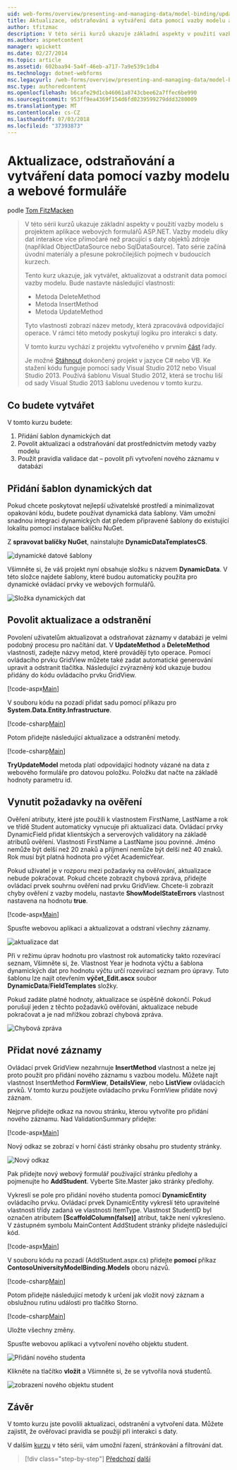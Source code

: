 ```yaml
---
uid: web-forms/overview/presenting-and-managing-data/model-binding/updating-deleting-and-creating-data
title: Aktualizace, odstraňování a vytváření data pomocí vazby modelu a webových formulářů | Dokumentace Microsoftu
author: tfitzmac
description: V této sérii kurzů ukazuje základní aspekty v použití vazby modelu s projektem aplikace webových formulářů ASP.NET. Data interakce díky vazby modelu další přímo-...
ms.author: aspnetcontent
manager: wpickett
ms.date: 02/27/2014
ms.topic: article
ms.assetid: 602baa94-5a4f-46eb-a717-7a9e539c1db4
ms.technology: dotnet-webforms
msc.legacyurl: /web-forms/overview/presenting-and-managing-data/model-binding/updating-deleting-and-creating-data
msc.type: authoredcontent
ms.openlocfilehash: b6cafe29d1cb46061a8743cbee62a7ffec6be990
ms.sourcegitcommit: 953ff9ea4369f154d6fd0239599279ddd3280009
ms.translationtype: MT
ms.contentlocale: cs-CZ
ms.lasthandoff: 07/03/2018
ms.locfileid: "37393873"
---
```

<a name="updating-deleting-and-creating-data-with-model-binding-and-web-forms"></a>Aktualizace, odstraňování a vytváření data pomocí vazby modelu a webové formuláře
====================
podle [Tom FitzMacken](https://github.com/tfitzmac)

> V této sérii kurzů ukazuje základní aspekty v použití vazby modelu s projektem aplikace webových formulářů ASP.NET. Vazby modelu díky dat interakce více přímočaré než pracující s daty objektů zdroje (například ObjectDataSource nebo SqlDataSource). Tato série začíná úvodní materiály a přesune pokročilejších pojmech v budoucích kurzech.
> 
> Tento kurz ukazuje, jak vytvářet, aktualizovat a odstranit data pomocí vazby modelu. Bude nastavte následující vlastnosti:
> 
> - Metoda DeleteMethod
> - Metoda InsertMethod
> - Metoda UpdateMethod
> 
> Tyto vlastnosti zobrazí název metody, která zpracovává odpovídající operace. V rámci této metody poskytují logiku pro interakci s daty.
> 
> V tomto kurzu vychází z projektu vytvořeného v prvním [část](retrieving-data.md) řady.
> 
> Je možné [Stáhnout](https://go.microsoft.com/fwlink/?LinkId=286116) dokončený projekt v jazyce C# nebo VB. Ke stažení kódu funguje pomocí sady Visual Studio 2012 nebo Visual Studio 2013. Používá šablonu Visual Studio 2012, která se trochu liší od sady Visual Studio 2013 šablonu uvedenou v tomto kurzu.


## <a name="what-youll-build"></a>Co budete vytvářet

V tomto kurzu budete:

1. Přidání šablon dynamických dat
2. Povolit aktualizaci a odstraňování dat prostřednictvím metody vazby modelu
3. Použít pravidla validace dat – povolit při vytvoření nového záznamu v databázi

## <a name="add-dynamic-data-templates"></a>Přidání šablon dynamických dat

Pokud chcete poskytovat nejlepší uživatelské prostředí a minimalizovat opakování kódu, budete používat dynamická data šablony. Vám umožní snadnou integraci dynamických dat předem připravené šablony do existující lokalitu pomocí instalace balíčku NuGet.

Z **spravovat balíčky NuGet**, nainstalujte **DynamicDataTemplatesCS**.

![dynamické datové šablony](updating-deleting-and-creating-data/_static/image1.png)

Všimněte si, že váš projekt nyní obsahuje složku s názvem **DynamicData**. V této složce najdete šablony, které budou automaticky použita pro dynamické ovládací prvky ve webových formulářů.

![Složka dynamických dat](updating-deleting-and-creating-data/_static/image2.png)

## <a name="enable-updating-and-deleting"></a>Povolit aktualizace a odstranění

Povolení uživatelům aktualizovat a odstraňovat záznamy v databázi je velmi podobný procesu pro načítání dat. V **UpdateMethod** a **DeleteMethod** vlastnosti, zadejte názvy metod, které provádějí tyto operace. Pomocí ovládacího prvku GridView můžete také zadat automatické generování upravit a odstranit tlačítka. Následující zvýrazněný kód ukazuje budou přidány do kódu ovládacího prvku GridView.

[!code-aspx[Main](updating-deleting-and-creating-data/samples/sample1.aspx?highlight=4-5)]

V souboru kódu na pozadí přidat sadu pomocí příkazu pro **System.Data.Entity.Infrastructure**.

[!code-csharp[Main](updating-deleting-and-creating-data/samples/sample2.cs)]

Potom přidejte následující aktualizace a odstranění metody.

[!code-csharp[Main](updating-deleting-and-creating-data/samples/sample3.cs)]

**TryUpdateModel** metoda platí odpovídající hodnoty vázané na data z webového formuláře pro datovou položku. Položku dat načte na základě hodnoty parametru id.

## <a name="enforce-validation-requirements"></a>Vynutit požadavky na ověření

Ověření atributy, které jste použili k vlastnostem FirstName, LastName a rok ve třídě Student automaticky vynucuje při aktualizaci data. Ovládací prvky DynamicField přidat klientských a serverových validátory na základě atributů ověření. Vlastnosti FirstName a LastName jsou povinné. Jméno nemůže být delší než 20 znaků a příjmení nemůže být delší než 40 znaků. Rok musí být platná hodnota pro výčet AcademicYear.

Pokud uživatel je v rozporu mezi požadavky na ověřování, aktualizace nebude pokračovat. Pokud chcete zobrazit chybová zpráva, přidejte ovládací prvek souhrnu ověření nad prvku GridView. Chcete-li zobrazit chyby ověření z vazby modelu, nastavte **ShowModelStateErrors** vlastnost nastavena na hodnotu **true**. 

[!code-aspx[Main](updating-deleting-and-creating-data/samples/sample4.aspx)]

Spusťte webovou aplikaci a aktualizovat a odstraní všechny záznamy.

![aktualizace dat](updating-deleting-and-creating-data/_static/image3.png)

Při v režimu úprav hodnotu pro vlastnost rok automaticky takto rozevírací seznam, Všimněte si, že. Vlastnost Year je hodnota výčtu a šablona dynamických dat pro hodnotu výčtu určí rozevírací seznam pro úpravy. Tuto šablonu lze najít otevřením **výčet\_Edit.ascx** soubor **DynamicData**/**FieldTemplates** složky.

Pokud zadáte platné hodnoty, aktualizace se úspěšně dokončí. Pokud porušují jeden z těchto požadavků ověřování, aktualizace nebude pokračovat a je nad mřížkou zobrazí chybová zpráva.

![Chybová zpráva](updating-deleting-and-creating-data/_static/image4.png)

## <a name="add-new-records"></a>Přidat nové záznamy

Ovládací prvek GridView nezahrnuje **InsertMethod** vlastnost a nelze jej proto použít pro přidání nového záznamu s vazbou modelu. Můžete najít vlastnost InsertMethod **FormView**, **DetailsView**, nebo **ListView** ovládacích prvků. V tomto kurzu použijete ovládacího prvku FormView přidáte nový záznam.

Nejprve přidejte odkaz na novou stránku, kterou vytvoříte pro přidání nového záznamu. Nad ValidationSummary přidejte:

[!code-aspx[Main](updating-deleting-and-creating-data/samples/sample5.aspx)]

Nový odkaz se zobrazí v horní části stránky obsahu pro studenty stránky.

![Nový odkaz](updating-deleting-and-creating-data/_static/image5.png)

Pak přidejte nový webový formulář používající stránku předlohy a pojmenujte ho **AddStudent**. Vyberte Site.Master jako stránky předlohy.

Vykreslí se pole pro přidání nového studenta pomocí **DynamicEntity** ovládacího prvku. Ovládací prvek DynamicEntity vykreslí této upravitelné vlastnosti třídy zadaná ve vlastnosti ItemType. Vlastnost StudentID byl označen atributem **[ScaffoldColumn(false)]** atribut, takže není vykresleno. V zástupném symbolu MainContent AddStudent stránky přidejte následující kód.

[!code-aspx[Main](updating-deleting-and-creating-data/samples/sample6.aspx)]

V souboru kódu na pozadí (AddStudent.aspx.cs) přidejte **pomocí** příkaz **ContosoUniversityModelBinding.Models** oboru názvů.

[!code-csharp[Main](updating-deleting-and-creating-data/samples/sample7.cs)]

Potom přidejte následující metody k určení jak vložit nový záznam a obslužnou rutinu události pro tlačítko Storno.

[!code-csharp[Main](updating-deleting-and-creating-data/samples/sample8.cs)]

Uložte všechny změny.

Spusťte webovou aplikaci a vytvoření nového objektu student.

![Přidání nového studenta](updating-deleting-and-creating-data/_static/image6.png)

Klikněte na tlačítko **vložit** a Všimněte si, že se vytvořila nová studentů.

![zobrazení nového objektu student](updating-deleting-and-creating-data/_static/image7.png)

## <a name="conclusion"></a>Závěr

V tomto kurzu jste povolili aktualizaci, odstranění a vytvoření data. Můžete zajistit, že ověřovací pravidla se použijí při interakci s daty.

V dalším [kurzu](sorting-paging-and-filtering-data.md) v této sérii, vám umožní řazení, stránkování a filtrování dat.

> [!div class="step-by-step"]
> [Předchozí](retrieving-data.md)
> [další](sorting-paging-and-filtering-data.md)
